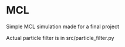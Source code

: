 # MCL

Simple MCL simulation made for a final project

Actual particle filter is in src/particle_filter.py